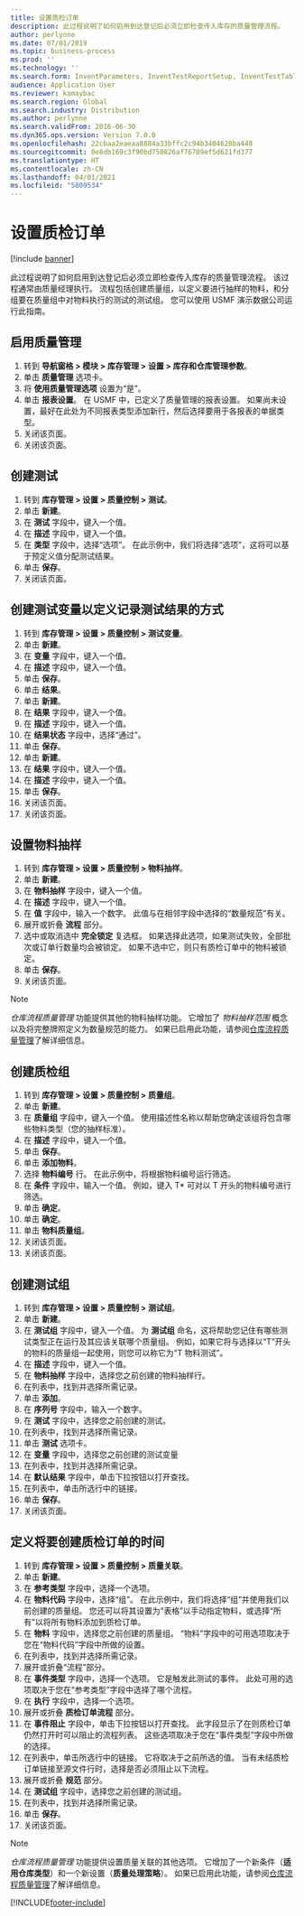```yaml
---
title: 设置质检订单
description: 此过程说明了如何启用到达登记后必须立即检查传入库存的质量管理流程。
author: perlynne
ms.date: 07/01/2019
ms.topic: business-process
ms.prod: ''
ms.technology: ''
ms.search.form: InventParameters, InventTestReportSetup, InventTestTable, DefaultDashboard, InventTestVariable, InventTestVariableOutcome, InventItemSampling, InventTestQualityGroup, InventTestItemQualityGroupAdd, SysQueryForm, InventTestItemQualityGroup, InventTestGroup, InventTestAssociationTable
audience: Application User
ms.reviewer: kamaybac
ms.search.region: Global
ms.search.industry: Distribution
ms.author: perlynne
ms.search.validFrom: 2016-06-30
ms.dyn365.ops.version: Version 7.0.0
ms.openlocfilehash: 22cbaa2eaeaa8884a33bffc2c94b3404628ba448
ms.sourcegitcommit: 0e8db169c3f90bd750826af76709ef5d621fd377
ms.translationtype: HT
ms.contentlocale: zh-CN
ms.lasthandoff: 04/01/2021
ms.locfileid: "5809534"
---
```

# <a name="set-up-quality-orders"></a>设置质检订单

[!include [banner](../../includes/banner.md)]

此过程说明了如何启用到达登记后必须立即检查传入库存的质量管理流程。 该过程通常由质量经理执行。 流程包括创建质量组，以定义要进行抽样的物料，和分组要在质量组中对物料执行的测试的测试组。 您可以使用 USMF 演示数据公司运行此指南。


## <a name="enable-quality-management"></a>启用质量管理
1. 转到 **导航窗格 > 模块 > 库存管理 > 设置 > 库存和仓库管理参数**。
2. 单击 **质量管理** 选项卡。
3. 将 **使用质量管理选项** 设置为“是”。
4. 单击 **报表设置**。 在 USMF 中，已定义了质量管理的报表设置。 如果尚未设置，最好在此处为不同报表类型添加新行，然后选择要用于各报表的单据类型。  
5. 关闭该页面。
6. 关闭该页面。

## <a name="create-a-test"></a>创建测试
1. 转到 **库存管理 > 设置 > 质量控制 > 测试**。
2. 单击 **新建**。
3. 在 **测试** 字段中，键入一个值。
4. 在 **描述** 字段中，键入一个值。
5. 在 **类型** 字段中，选择“选项”。 在此示例中，我们将选择“选项”，这将可以基于预定义值分配测试结果。  
6. 单击 **保存**。
7. 关闭该页面。

## <a name="create-test-variables-to-define-the-way-test-results-are-recorded"></a>创建测试变量以定义记录测试结果的方式
1. 转到 **库存管理 > 设置 > 质量控制 > 测试变量**。
2. 单击 **新建**。
3. 在 **变量** 字段中，键入一个值。
4. 在 **描述** 字段中，键入一个值。
5. 单击 **保存**。
6. 单击 **结果**。
7. 单击 **新建**。
8. 在 **结果** 字段中，键入一个值。
9. 在 **描述** 字段中，键入一个值。
10. 在 **结果状态** 字段中，选择“通过”。
11. 单击 **保存**。
12. 单击 **新建**。
13. 在 **结果** 字段中，键入一个值。
14. 在 **描述** 字段中，键入一个值。
15. 单击 **保存**。
16. 关闭该页面。
17. 关闭该页面。

## <a name="set-up-item-sampling"></a>设置物料抽样
1. 转到 **库存管理 > 设置 > 质量控制 > 物料抽样**。
2. 单击 **新建**。
3. 在 **物料抽样** 字段中，键入一个值。
4. 在 **描述** 字段中，键入一个值。
5. 在 **值** 字段中，输入一个数字。 此值与在相邻字段中选择的“数量规范”有关。  
6. 展开或折叠 **流程** 部分。
7. 选中或取消选中 **完全锁定** 复选框。 如果选择此选项，如果测试失败，全部批次或订单行数量均会被锁定。 如果不选中它，则只有质检订单中的物料被锁定。  
8. 单击 **保存**。
9. 关闭该页面。

> [!NOTE]
> *仓库流程质量管理* 功能提供其他的物料抽样功能。 它增加了 *物料抽样范围* 概念以及将完整牌照定义为数量规范的能力。 如果已启用此功能，请参阅[仓库流程质量管理](../quality-management-for-warehouses-processes.md)了解详细信息。

## <a name="create-a-quality-group"></a>创建质检组
1. 转到 **库存管理 > 设置 > 质量控制 > 质量组**。
2. 单击 **新建**。
3. 在 **质量组** 字段中，键入一个值。 使用描述性名称以帮助您确定该组将包含哪些物料类型（您的抽样标准）。  
4. 在 **描述** 字段中，键入一个值。
5. 单击 **保存**。
6. 单击 **添加物料**。
7. 选择 **物料编号** 行。 在此示例中，将根据物料编号运行筛选。  
8. 在 **条件** 字段中，输入一个值。 例如，键入 T* 可对以 T 开头的物料编号进行筛选。  
9. 单击 **确定**。
10. 单击 **确定**。
11. 单击 **物料质量组**。
12. 关闭该页面。
13. 关闭该页面。

## <a name="create-a-test-group"></a>创建测试组
1. 转到 **库存管理 > 设置 > 质量控制 > 测试组**。
2. 单击 **新建**。
3. 在 **测试组** 字段中，键入一个值。 为 **测试组** 命名，这将帮助您记住有哪些测试类型正在运行及其应该关联哪个质量组。 例如，如果它将与选择以“T”开头的物料的质量组一起使用，则您可以称它为“T 物料测试”。  
4. 在 **描述** 字段中，键入一个值。
5. 在 **物料抽样** 字段中，选择您之前创建的物料抽样行。
6. 在列表中，找到并选择所需记录。
7. 单击 **添加**。
8. 在 **序列号** 字段中，输入一个数字。
9. 在 **测试** 字段中，选择您之前创建的测试。
10. 在列表中，找到并选择所需记录。
11. 单击 **测试** 选项卡。
12. 在 **变量** 字段中，选择您之前创建的测试变量
13. 在列表中，找到并选择所需记录。
14. 在 **默认结果** 字段中，单击下拉按钮以打开查找。
15. 在列表中，单击所选行中的链接。
16. 单击 **保存**。
17. 关闭该页面。

## <a name="define-when-quality-orders-will-be-created"></a>定义将要创建质检订单的时间
1. 转到 **库存管理 > 设置 > 质量控制 > 质量关联**。
2. 单击 **新建**。
3. 在 **参考类型** 字段中，选择一个选项。
4. 在 **物料代码** 字段中，选择“组”。 在此示例中，我们将选择“组”并使用我们以前创建的质量组。 您还可以将其设置为“表格”以手动指定物料，或选择“所有”以将所有物料添加到质检订单。  
5. 在 **物料** 字段中，选择您之前创建的质量组。 “物料”字段中的可用选项取决于您在“物料代码”字段中所做的设置。  
6. 在列表中，找到并选择所需记录。
7. 展开或折叠“流程”部分。
8. 在 **事件类型** 字段中，选择一个选项。 它是触发此测试的事件。 此处可用的选项取决于您在“参考类型”字段中选择了哪个流程。  
9. 在 **执行** 字段中，选择一个选项。
10. 展开或折叠 **质检订单流程** 部分。
11. 在 **事件阻止** 字段中，单击下拉按钮以打开查找。 此字段显示了在则质检订单仍然打开时可以阻止的流程列表。 这些选项取决于您在“事件类型”字段中所做的选择。  
12. 在列表中，单击所选行中的链接。 它将取决于之前所选的值。 当有未结质检订单链接至源文件行时，选择是否必须阻止以下流程。  
13. 展开或折叠 **规范** 部分。
14. 在 **测试组** 字段中，选择您之前创建的测试组。
15. 在列表中，找到并选择所需记录。
16. 单击 **保存**。
17. 关闭该页面。

> [!NOTE]
> *仓库流程质量管理* 功能提供设置质量关联的其他选项。 它增加了一个新条件（**适用仓库类型**）和一个新设置（**质量处理策略**）。 如果已启用此功能，请参阅[仓库流程质量管理](../quality-management-for-warehouses-processes.md)了解详细信息。

[!INCLUDE[footer-include](../../../includes/footer-banner.md)]